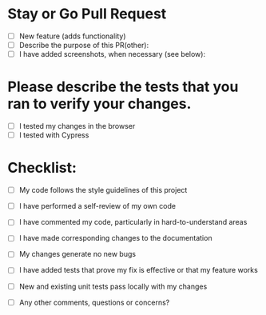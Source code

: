 # Stay or Go Pull Request

- [ ] New feature (adds functionality)
- [ ] Describe the purpose of this PR(other):
- [ ] I have added screenshots, when necessary (see below):

# Please describe the tests that you ran to verify your changes.

- [ ] I tested my changes in the browser
- [ ] I tested with Cypress

# Checklist:

- [ ] My code follows the style guidelines of this project
- [ ] I have performed a self-review of my own code
- [ ] I have commented my code, particularly in hard-to-understand areas
- [ ] I have made corresponding changes to the documentation
- [ ] My changes generate no new bugs
- [ ] I have added tests that prove my fix is effective or that my feature works
- [ ] New and existing unit tests pass locally with my changes
- [ ] Any other comments, questions or concerns?

